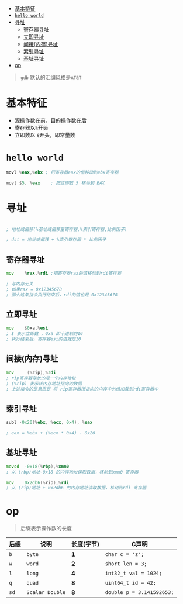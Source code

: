 
- [基本特征](#基本特征)
- [`hello world`](#hello-world)
- [寻址](#寻址)
  - [寄存器寻址](#寄存器寻址)
  - [立即寻址](#立即寻址)
  - [间接(内存)寻址](#间接内存寻址)
  - [索引寻址](#索引寻址)
  - [基址寻址](#基址寻址)
- [op](#op)

> `gdb` 默认的汇编风格是`AT&T` 

# 基本特征 

- 源操作数在前，目的操作数在后 
- 寄存器以`%`开头  
- 立即数以 `$`开头，即常量数


# `hello world`

```asm
movl %eax,%ebx ; 把寄存器eax的值移动到ebx寄存器
```

```asm
movl $5, %eax    ; 把立即数 5 移动到 EAX
```

# 寻址

```asm 

; 地址或偏移(%基址或偏移量寄存器,%索引寄存器,比例因子)

; dst = 地址或偏移 + %索引寄存器 * 比例因子

```

## 寄存器寻址

```asm
mov    %rax,%rdi ;把寄存器rax的值移动到rdi寄存器

; 与内存无关
; 如果rax = 0x12345678
; 那么这条指令执行结束后，rdi的值也是 0x12345678
```

## 立即寻址

```asm
mov    $0xa,%esi
; $ 表示立即数 ，0xa 即十进制的10
; 执行结束后，寄存器esi的值就是10
```

## 间接(内存)寻址 

```asm
mov     (%rip),%rdi
; rip寄存器存放的是一个内存地址
; (%rip) 表示该内存地址指向的数据
; 上述指令的是意思是 将 rip寄存器所指向的内存中的值加载到rdi寄存器中 
```

## 索引寻址

```asm
subl -0x20(%ebx, %ecx, 0x4), %eax

; eax = %ebx + (%ecx * 0x4) - 0x20
```

## 基址寻址

```asm
movsd  -0x18(%rbp),%xmm0
; 从 (rbp)地址-0x18 的内存地址读取数据，移动到xmm0 寄存器 

mov    0x2db6(%rip),%rdi
; 从 (rip)地址 + 0x2db6 的内存地址读取数据，移动到rdi 寄存器
```

# op

> 后缀表示操作数的长度

| 后缀 | 说明            | 长度(字节) | C声明                     |
| ---- | --------------- | ---------- | ------------------------- |
| `b`  | `byte`          | **1**      | `char c = 'z';`           |
| `w`  | `word`          | **2**      | `short len = 3;`          |
| `l`  | `long`          | **4**      | `int32_t val = 1024;`     |
| `q`  | `quad`          | **8**      | `uint64_t id = 42;`       |
| `sd` | `Scalar Double` | **8**      | `double p = 3.141592653;` |